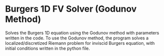 # Burgers 1D FV Solver (Godunov Method)

Solves the Burgers 1D equation using the Godunov method with parameters written in the code. To use the Godunov method, the program solves a localized/discretized Riemann problem for inviscid Burgers equation, with initial conditions written in the python file.
 
